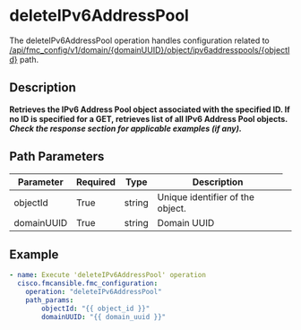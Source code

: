 # deleteIPv6AddressPool

The deleteIPv6AddressPool operation handles configuration related to [/api/fmc_config/v1/domain/{domainUUID}/object/ipv6addresspools/{objectId}](/paths//api/fmc_config/v1/domain/{domain_uuid}/object/ipv6addresspools/{object_id}.md) path.&nbsp;
## Description
**Retrieves the IPv6 Address Pool object associated with the specified ID. If no ID is specified for a GET, retrieves list of all IPv6 Address Pool objects. _Check the response section for applicable examples (if any)._**

## Path Parameters
| Parameter | Required | Type | Description |
| --------- | -------- | ---- | ----------- |
| objectId | True | string <td colspan=3> Unique identifier of the object. |
| domainUUID | True | string <td colspan=3> Domain UUID |

## Example
```yaml
- name: Execute 'deleteIPv6AddressPool' operation
  cisco.fmcansible.fmc_configuration:
    operation: "deleteIPv6AddressPool"
    path_params:
        objectId: "{{ object_id }}"
        domainUUID: "{{ domain_uuid }}"

```